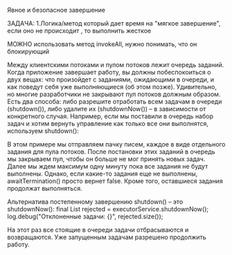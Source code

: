 Явное и безопасное завершение


ЗАДАЧА:
1.Логика/метод который дает время на "мягкое завершение", если оно не происходит , то выполнить жесткое

МОЖНО использовать метод invokeAll, нужно понимать, что он блокирующий

Между клиентскими потоками и пулом потоков лежит очередь заданий. Когда приложение завершает работу, вы должны побеспокоиться о двух вещах: что произойдет с заданиями, ожидающими в очереди, и как поведут себя уже выполняющиеся (об этом позже). Удивительно, но многие разработчики не закрывают пул потоков должным образом. Есть два способа: либо разрешите отработать всем задачам в очереди (shutdown()), либо удалите их (shutdownNow()) – в зависимости от конкретного случая. Например, если мы поставили в очередь набор задач и хотим вернуть управление как только все они выполнятся, используем shutdown():

В этом примере мы отправляем пачку писем, каждое в виде отдельного задания для пула 
потоков. После постановки этих заданий в очередь мы закрываем пул, 
чтобы он больше не мог принять новых задач. 
Далее мы ждем максимум одну минуту пока все задания не будут выполнены. Однако, 
если какие-то задания еще не выполнены, awaitTermination() просто вернет false. 
Кроме того, оставшиеся задания продолжат выполняться.


Альтернатива постепенному завершению shutdown() – это shutdownNow():
final List<Runnable> rejected = executorService.shutdownNow();
log.debug("Отклоненные задачи: {}", rejected.size());

На этот раз все стоящие в очереди задачи отбрасываются и возвращаются. Уже запущенным задачам разрешено продолжить работу.